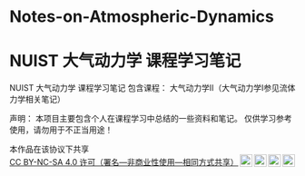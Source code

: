 # Notes-on-Atmospheric-Dynamics
# NUIST 大气动力学 课程学习笔记
NUIST 大气动力学 课程学习笔记
包含课程： 大气动力学Ⅱ（大气动力学Ⅰ参见流体力学相关笔记）
<p>声明：
本项目主要包含个人在课程学习中总结的一些资料和笔记。
仅供学习参考使用，请勿用于不正当用途！</p>


<p xmlns:cc="http://creativecommons.org/ns#" >本作品在该协议下共享 <a href="https://creativecommons.org/licenses/by-nc-sa/4.0/?ref=chooser-v1" target="_blank" rel="license noopener noreferrer" style="display:inline-block;">CC BY-NC-SA 4.0 许可（署名—非商业性使用—相同方式共享）<img style="height:22px!important;margin-left:3px;vertical-align:text-bottom;" src="https://mirrors.creativecommons.org/presskit/icons/cc.svg?ref=chooser-v1" alt=""><img style="height:22px!important;margin-left:3px;vertical-align:text-bottom;" src="https://mirrors.creativecommons.org/presskit/icons/by.svg?ref=chooser-v1" alt=""><img style="height:22px!important;margin-left:3px;vertical-align:text-bottom;" src="https://mirrors.creativecommons.org/presskit/icons/nc.svg?ref=chooser-v1" alt=""><img style="height:22px!important;margin-left:3px;vertical-align:text-bottom;" src="https://mirrors.creativecommons.org/presskit/icons/sa.svg?ref=chooser-v1" alt=""></a></p>
